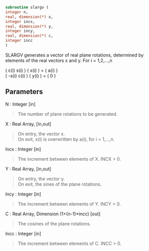 ```fortran  
subroutine slargv (  
integer n,  
real, dimension(*) x,  
integer incx,  
real, dimension(*) y,  
integer incy,  
real, dimension(*) c,  
integer incc  
)  
```  
  
SLARGV generates a vector of real plane rotations, determined by  
elements of the real vectors x and y. For i = 1,2,...,n  
  
(  c(i)  s(i) ) ( x(i) ) = ( a(i) )  
( -s(i)  c(i) ) ( y(i) ) = (   0  )  
  
## Parameters  
N : Integer [in]  
> The number of plane rotations to be generated.  
  
X : Real Array, [in,out]  
> On entry, the vector x.  
> On exit, x(i) is overwritten by a(i), for i = 1,...,n.  
  
Incx : Integer [in]  
> The increment between elements of X. INCX > 0.  
  
Y : Real Array, [in,out]  
> On entry, the vector y.  
> On exit, the sines of the plane rotations.  
  
Incy : Integer [in]  
> The increment between elements of Y. INCY > 0.  
  
C : Real Array, Dimension (1+(n-1)*incc) [out]  
> The cosines of the plane rotations.  
  
Incc : Integer [in]  
> The increment between elements of C. INCC > 0.  
  
